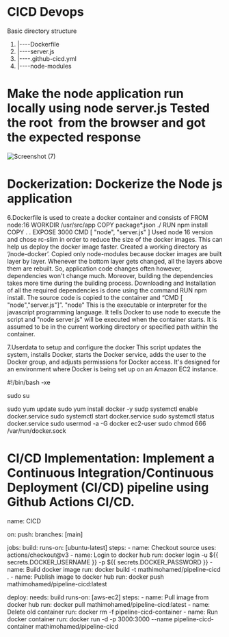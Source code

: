 # CICD Devops
Basic directory structure
1. |----Dockerfile
2. |----server.js
4. |----.github-cicd.yml
5. |----node-modules
# Make the node application run locally using node server.js Tested the root  from the browser and got the expected response
![Screenshot (7)](https://github.com/Mathimohamed/cicd-demo-node/assets/151551076/9f34b652-d176-4c3e-b033-417aa4d04aea)











# Dockerization: Dockerize the Node js application
6.Dockerfile is used to create a docker container and consists of
  FROM node:16
  WORKDIR /usr/src/app
  COPY package*.json ./
  RUN npm install
  COPY . .
  EXPOSE 3000
  CMD [ "node", "server.js" ]
Used node 16 version and chose rc-slim in order to reduce the size of the docker images. This can help us deploy the docker image faster. Created a working directory as 
‘/node-docker’. Copied only node-modules because docker images are built layer by layer. Whenever the bottom layer gets changed, all the layers above them are rebuilt. So, 
application code changes often however, dependencies won't change much. Moreover, building the dependencies takes more time during the building process. Downloading and 
Installation of all the required dependencies is done using the command RUN npm install. The source code is copied to the container and “CMD [ "node","server.js"]”. 
"node" This is the executable or interpreter for the javascript programming language. It tells Docker to use node to execute the script and "node server.js" will be executed 
when the container starts. It is assumed to be in the current working directory or specified path within the container.

7.Userdata to setup and configure the docker
This script updates the system, installs Docker, starts the Docker service, adds the user to the Docker group, and adjusts permissions for Docker access. It's designed for an environment where Docker is being set up on an Amazon EC2 instance.

#!/bin/bash -xe

sudo su

sudo yum update
sudo yum install docker -y
sudp systemctl enable docker.service
sudo systemctl start docker.service
sudo systemctl status docker.service
sudo usermod -a -G docker ec2-user
sudo chmod 666 /var/run/docker.sock
# CI/CD Implementation: Implement a Continuous Integration/Continuous Deployment (CI/CD) pipeline using Github Actions CI/CD.
name: CICD

on:
  push:
    branches: [main]

jobs:
  build:
    runs-on: [ubuntu-latest]
    steps:
      - name: Checkout source
        uses: actions/checkout@v3
      - name: Login to docker hub
        run: docker login -u ${{ secrets.DOCKER_USERNAME }} -p ${{ secrets.DOCKER_PASSWORD }} 
      - name: Build docker image
        run: docker build -t mathimohamed/pipeline-cicd .
      - name: Publish image to docker hub
        run: docker push mathimohamed/pipeline-cicd:latest
        
  deploy:
    needs: build
    runs-on: [aws-ec2]
    steps:
      - name: Pull image from docker hub
        run: docker pull mathimohamed/pipeline-cicd:latest
      - name: Delete old container
        run: docker rm -f pipeline-cicd-container
      - name: Run docker container
        run: docker run -d -p 3000:3000 --name pipeline-cicd-container mathimohamed/pipeline-cicd



